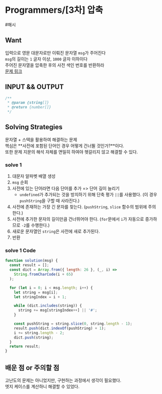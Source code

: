 # Programmers/[3차] 압축

#해시

## Want

입력으로 영문 대문자로만 이뤄진 문자열 `msg`가 주어진다  
`msg`의 길이는 `1` 글자 이상, `1000` 글자 이하이다  
주어진 문자열을 압축한 후의 사전 색인 번호를 반환하라  
[문제 링크](https://school.programmers.co.kr/learn/courses/30/lessons/17684)

## INPUT && OUTPUT

```js
/**
 * @param {string[]}
 * @return {number[]}
 */
```

## Solving Strategies

문자열 + 스택을 활용하여 해결하는 문제  
핵심은 **사전에 포함된 단어인 경우 어떻게 건너뛸 것인가?**이다.  
또한 문제 지문의 해석 자체를 면밀히 하여야 헷갈리지 않고 해결할 수 있다.

### solve 1

1. 대문자 알파벳 배열 생성
2. `msg` 순회
3. 사전에 있는 단어라면 다음 단어를 추가 => 단어 길이 늘리기
   - `undefined`가 추가되는 것을 방지하기 위해 단축 평가 `||`를 사용했다. (이 경우 `pushString`을 구할 때 사라진다.)
4. 사전에 존재하는 가장 긴 문자를 찾는다. (`pushString`, `slice` 함수의 범위에 주의한다.)
5. 사전에 추가한 문자의 길이만큼 건너뛰어야 한다. (`for`문에서 `i`가 자동으로 증가하므로 `-2`를 수행한다.)
6. 새로운 문자열인 `string`은 사전에 새로 추가된다.
7. 반환

### solve 1 Code

```js
function solution(msg) {
  const result = [];
  const dict = Array.from({ length: 26 }, (_, i) =>
    String.fromCharCode(i + 65)
  );

  for (let i = 0; i < msg.length; i++) {
    let string = msg[i];
    let stringIndex = i + 1;

    while (dict.includes(string)) {
      string += msg[stringIndex++] || '#';
    }

    const pushString = string.slice(0, string.length - 1);
    result.push(dict.indexOf(pushString) + 1);
    i += string.length - 2;
    dict.push(string);
  }
  return result;
}
```

## 배운 점 or 주의할 점

고난도의 문제는 아니었지만, 구현하는 과정에서 생각이 필요했다.  
엣지 케이스를 계산하니 해결할 수 있었다.
